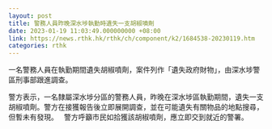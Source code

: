 ```yaml
---
layout: post
title: 警務人員昨晚深水埗執勤時遺失一支胡椒噴劑
date: 2023-01-19 11:03:49.000000000 +08:00
link: https://news.rthk.hk/rthk/ch/component/k2/1684538-20230119.htm
categories: rthk
---
```


一名警務人員在執勤期間遺失胡椒噴劑，案件列作「遺失政府財物」，由深水埗警區刑事部跟進調查。

警方表示，一名隸屬深水埗分區的警務人員，昨晚在深水埗區執勤期間，遺失一支胡椒噴劑。警方在接獲報告後立即展開調查，並在可能遺失有關物品的地點搜尋，但暫未有發現。
 
警方呼籲市民如拾獲該胡椒噴劑，應立即交到就近的警署。
